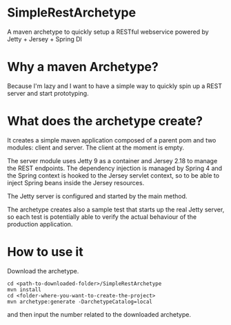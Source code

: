 # SimpleRestArchetype
A maven archetype to quickly setup a RESTful webservice powered by Jetty + Jersey + Spring DI

# Why a maven Archetype?
Because I'm lazy and I want to have a simple way to quickly spin up a REST server and start prototyping.

# What does the archetype create?
It creates a simple maven application composed of a parent pom and two modules: client and server. 
The client at the moment is empty.

The server module uses Jetty 9 as a container and Jersey 2.18 to manage the REST endpoints. The dependency injection is managed by Spring 4 and the Spring context is hooked to the Jersey servlet context, so to be able to inject Spring beans inside the Jersey resources.

The Jetty server is configured and started by the main method.

The archetype creates also a sample test that starts up the real Jetty server, so each test is potentially able to verify the actual behaviour of the production application.

# How to use it
Download the archetype.
```
cd <path-to-downloaded-folder>/SimpleRestArchetype
mvn install
cd <folder-where-you-want-to-create-the-project>
mvn archetype:generate -DarchetypeCatalog=local
```
and then input the number related to the downloaded archetype.
